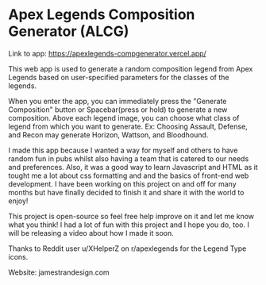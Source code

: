 # Apex Legends Composition Generator (ALCG)

Link to app:
https://apexlegends-compgenerator.vercel.app/

This web app is used to generate a random composition legend from Apex Legends based on user-specified parameters for the classes of the legends.

When you enter the app, you can immediately press the "Generate Composition" button or Spacebar(press or hold) to generate a new composition. Above each legend image, you can choose what class of legend from which you want to generate. Ex: Choosing Assault, Defense, and Recon may generate Horizon, Wattson, and Bloodhound.

I made this app because I wanted a way for myself and others to have random fun in pubs whilst also having a team that is catered to our needs and preferences. Also, it was a good way to learn Javascript and HTML as it tought me a lot about css formatting and and the basics of front-end web development. I have been working on this project on and off for many months but have finally decided to finish it and share it with the world to enjoy!

This project is open-source so feel free help improve on it and let me know what you think! I had a lot of fun with this project and I hope you do, too. I will be releasing a video about how I made it soon.

Thanks to Reddit user u/XHelperZ on r/apexlegends for the Legend Type icons.

Website: jamestrandesign.com
